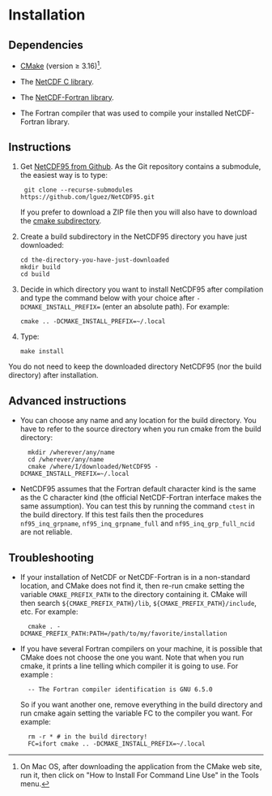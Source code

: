 # Installation

## Dependencies

- [CMake](https://cmake.org/download) (version ≥ 3.16)[^1].

- The [NetCDF C
  library](https://docs.unidata.ucar.edu/nug/current/getting_and_building_netcdf.html).

- The [NetCDF-Fortran
  library](https://www.unidata.ucar.edu/downloads/netcdf/index.jsp).

- The Fortran compiler that was used to compile your installed
  NetCDF-Fortran library.

## Instructions

1. Get [NetCDF95 from Github](https://github.com/lguez/NetCDF95). As
   the Git repository contains a submodule, the easiest way is to
   type:

		git clone --recurse-submodules https://github.com/lguez/NetCDF95.git

	If you prefer to download a ZIP file then you will also have to
    download the [cmake subdirectory](https://github.com/lguez/cmake).

2.  Create a build subdirectory in the NetCDF95 directory you have
    just downloaded:

        cd the-directory-you-have-just-downloaded
        mkdir build
        cd build

3.  Decide in which directory you want to install NetCDF95 after
    compilation and type the command below with your choice after
    `-DCMAKE_INSTALL_PREFIX=` (enter an absolute path). For example:

        cmake .. -DCMAKE_INSTALL_PREFIX=~/.local

4.  Type:

        make install

You do not need to keep the downloaded directory NetCDF95 (nor the
build directory) after installation.

## Advanced instructions

- You can choose any name and any location for the build
  directory. You have to refer to the source directory when you run
  cmake from the build directory:

		mkdir /wherever/any/name
		cd /wherever/any/name
		cmake /where/I/downloaded/NetCDF95 -DCMAKE_INSTALL_PREFIX=~/.local

- NetCDF95 assumes that the Fortran default character kind is the same
  as the C character kind (the official NetCDF-Fortran interface makes
  the same assumption). You can test this by running the command
  `ctest` in the build directory. If this test fails then the
  procedures `nf95_inq_grpname`, `nf95_inq_grpname_full` and
  `nf95_inq_grp_full_ncid` are not reliable.

## Troubleshooting

- If your installation of NetCDF or NetCDF-Fortran is in a non-standard
location, and CMake does not find it, then re-run cmake setting the
variable `CMAKE_PREFIX_PATH` to the directory containing it. CMake
will then search `${CMAKE_PREFIX_PATH}/lib`,
`${CMAKE_PREFIX_PATH}/include`, etc. For example:

		cmake . -DCMAKE_PREFIX_PATH:PATH=/path/to/my/favorite/installation

- If you have several Fortran compilers on your machine, it is
  possible that CMake does not choose the one you want. Note that when
  you run cmake, it prints a line telling which compiler it is going
  to use. For example :
  
		-- The Fortran compiler identification is GNU 6.5.0

	So if you want another one, remove everything in the build
	directory and run cmake again setting the variable FC to the
	compiler you want. For example:
  
		rm -r * # in the build directory!
		FC=ifort cmake .. -DCMAKE_INSTALL_PREFIX=~/.local

[^1]: On Mac OS, after downloading the application from the CMake web
    site, run it, then click on "How to Install For Command Line Use"
    in the Tools menu.
